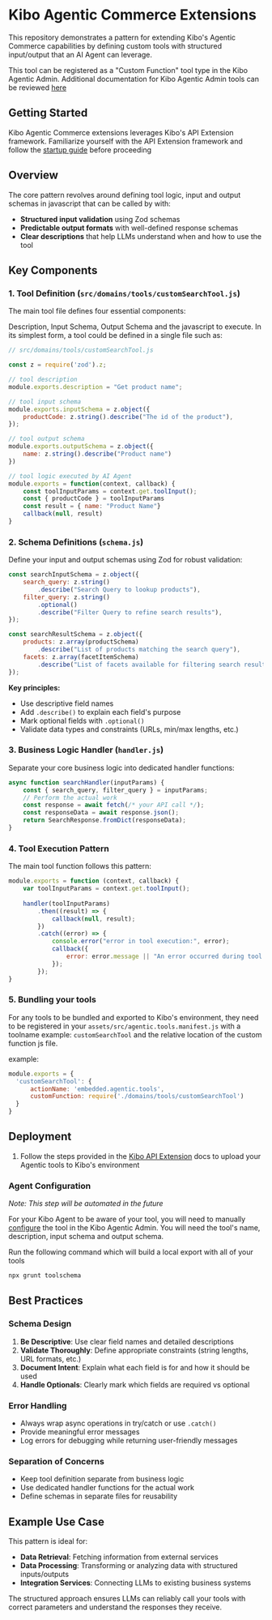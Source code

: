 # Kibo Agentic Commerce Extensions 

This repository demonstrates a pattern for extending Kibo's Agentic Commerce capabilities by defining custom tools with structured input/output that an AI Agent can leverage.

This tool can be registered as a "Custom Function" tool type in the Kibo Agentic Admin. Additional documentation for Kibo Agentic Admin tools can be reviewed [here](https://kibo-ucp.github.io/Kibo.AgenticAdmin/userdocs/quickstart/#adding-tools)

## Getting Started

Kibo Agentic Commerce extensions leverages Kibo's API Extension framework. Familiarize yourself with the API Extension framework and follow the [startup guide](https://docs.kibocommerce.com/help/getting-started-with-api-extensions) before proceeding

## Overview

The core pattern revolves around defining tool logic, input and output schemas in javascript that can be called by with:
- **Structured input validation** using Zod schemas
- **Predictable output formats** with well-defined response schemas  
- **Clear descriptions** that help LLMs understand when and how to use the tool

## Key Components

### 1. Tool Definition (`src/domains/tools/customSearchTool.js`)

The main tool file defines four essential components:

Description, Input Schema, Output Schema and the javascript to execute.
In its simplest form, a tool could be defined in a single file such as:

```javascript
// src/domains/tools/customSearchTool.js

const z = require('zod').z;

// tool description
module.exports.description = "Get product name";

// tool input schema
module.exports.inputSchema = z.object({
    productCode: z.string().describe("The id of the product"),
});

// tool output schema
module.exports.outputSchema = z.object({
    name: z.string().describe("Product name")
})

// tool logic executed by AI Agent
module.exports = function(context, callback) {
    const toolInputParams = context.get.toolInput();
    const { productCode } = toolInputParams
    const result = { name: "Product Name"}
    callback(null, result)
}
```

### 2. Schema Definitions (`schema.js`)

Define your input and output schemas using Zod for robust validation:

```javascript
const searchInputSchema = z.object({
    search_query: z.string()
        .describe("Search Query to lookup products"),
    filter_query: z.string()
        .optional()
        .describe("Filter Query to refine search results"),
});

const searchResultSchema = z.object({
    products: z.array(productSchema)
        .describe("List of products matching the search query"),
    facets: z.array(facetItemSchema)
        .describe("List of facets available for filtering search results")
});
```

**Key principles:**
- Use descriptive field names
- Add `.describe()` to explain each field's purpose
- Mark optional fields with `.optional()`
- Validate data types and constraints (URLs, min/max lengths, etc.)

### 3. Business Logic Handler (`handler.js`)

Separate your core business logic into dedicated handler functions:

```javascript
async function searchHandler(inputParams) {
    const { search_query, filter_query } = inputParams;
    // Perform the actual work
    const response = await fetch(/* your API call */);
    const responseData = await response.json();
    return SearchResponse.fromDict(responseData);
}
```

### 4. Tool Execution Pattern

The main tool function follows this pattern:

```javascript
module.exports = function (context, callback) {
    var toolInputParams = context.get.toolInput();
    
    handler(toolInputParams)
        .then((result) => {
            callback(null, result);
        })
        .catch((error) => {
            console.error("error in tool execution:", error);
            callback({
                error: error.message || "An error occurred during tool execution"
            });
        });
}
```

### 5. Bundling your tools

For any tools to be bundled and exported to Kibo's environment, they need to be registered in your `assets/src/agentic.tools.manifest.js` with a toolname example: `customSearchTool` and the relative location of the custom function js file.

example: 
```js
module.exports = {
  'customSearchTool': {
      actionName: 'embedded.agentic.tools',
      customFunction: require('./domains/tools/customSearchTool')
  }
}
```


## Deployment

1. Follow the steps provided in the [Kibo API Extension](https://docs.kibocommerce.com/help/getting-started-with-api-extensions) docs to upload your Agentic tools to Kibo's environment

### Agent Configuration
*Note: This step will be automated in the future*

For your Kibo Agent to be aware of your tool, you will need to manually [configure](https://kibo-ucp.github.io/Kibo.AgenticAdmin/userdocs/quickstart/#adding-tools) the tool in the Kibo Agentic Admin. 
You will need the tool's name, description, input schema and output schema. 

Run the following command which will build a local export with all of your tools
 
```bash
npx grunt toolschema
```


## Best Practices

### Schema Design
1. **Be Descriptive**: Use clear field names and detailed descriptions
2. **Validate Thoroughly**: Define appropriate constraints (string lengths, URL formats, etc.)
3. **Document Intent**: Explain what each field is for and how it should be used
4. **Handle Optionals**: Clearly mark which fields are required vs optional

### Error Handling
- Always wrap async operations in try/catch or use `.catch()`
- Provide meaningful error messages
- Log errors for debugging while returning user-friendly messages

### Separation of Concerns
- Keep tool definition separate from business logic
- Use dedicated handler functions for the actual work
- Define schemas in separate files for reusability

## Example Use Case

This pattern is ideal for:
- **Data Retrieval**: Fetching information from external services
- **Data Processing**: Transforming or analyzing data with structured inputs/outputs
- **Integration Services**: Connecting LLMs to existing business systems

The structured approach ensures LLMs can reliably call your tools with correct parameters and understand the responses they receive.
